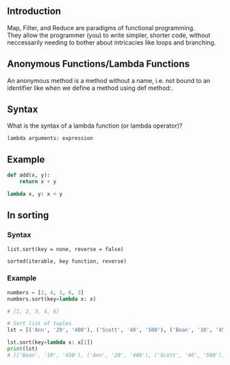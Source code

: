 ## Introduction

Map, Filter, and Reduce are paradigms of functional programming. <br>
They allow the programmer (you) to write simpler, shorter code, without neccessarily needing to bother about intricacies like loops and branching.

## Anonymous Functions/Lambda Functions

An anonymous method is a method without a name, i.e. not bound to an identifier like when we define a method using def method:.

## Syntax

What is the syntax of a lambda function (or lambda operator)?

`lambda arguments: expression`

## Example

```py
def add(x, y):
	return x + y

lambda x, y: x + y
```

## In sorting

### Syntax

`list.sort(key = none, reverse = false)`

`sorted(iterable, key function, reverse)`

### Example

```py
numbers = [2, 4, 1, 6, 3]
numbers.sort(key=lambda x: x)

# [1, 2, 3, 4, 6]

# Sort list of tuples
lst = [('Ann', '20', '400'), ('Scott', '40', '500'), ('Bean', '10', '450')]

lst.sort(key=lambda x: x[1])
print(lst)
# [('Bean', '10', '450'), ('Ann', '20', '400'), ('Scott', '40', '500')]
```
